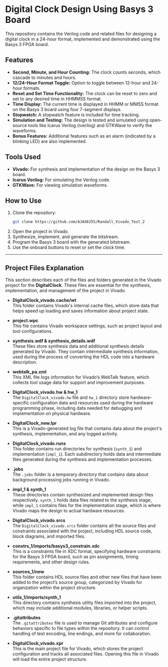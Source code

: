 # Digital Clock Design Using Basys 3 Board

This repository contains the Verilog code and related files for designing a digital clock in a 24-hour format, implemented and demonstrated using the Basys 3 FPGA board.

## Features

- **Second, Minute, and Hour Counting:** The clock counts seconds, which cascade to minutes and hours.
- **12/24-Hour Format Toggle:** Option to toggle between 12-hour and 24-hour formats.
- **Reset and Set Time Functionality:** The clock can be reset to zero and set to any desired time in HHMMSS format.
- **Time Display:** The current time is displayed in HHMM or MMSS format on the Basys 3 board using four 7-segment displays.
- **Stopwatch:** A stopwatch feature is included for time tracking.
- **Simulation and Testing:** The design is tested and simulated using open-source tools like Icarus Verilog (iverilog) and GTKWave to verify the waveforms.
- **Bonus Features:** Additional features such as an alarm (indicated by a blinking LED) are also implemented.

## Tools Used

- **Vivado:** For synthesis and implementation of the design on the Basys 3 board.
- **Icarus Verilog:** For simulating the Verilog code.
- **GTKWave:** For viewing simulation waveforms.

## How to Use

1. Clone the repository:
   ```bash
   git clone https://github.com/AJAX6255/Randall_Vivado_Test_2
   ```
2. Open the project in Vivado.
3. Synthesize, implement, and generate the bitstream.
4. Program the Basys 3 board with the generated bitstream.
5. Use the onboard buttons to reset or set the clock time.
---------------------------------------------------------------------
## Project Files Explanation

This section describes each of the files and folders generated in the Vivado project for the **DigitalClock**. These files are essential for the synthesis, implementation, and management of the project in Vivado.

- **DigitalClock_vivado.cache/wt**  
  This folder contains Vivado's internal cache files, which store data that helps speed up loading and saves information about project state.

- **project.wpc**  
  This file contains Vivado workspace settings, such as project layout and tool configurations.

- **synthesis.wdf & synthesis_details.wdf**  
  These files store synthesis data and additional synthesis details generated by Vivado. They contain intermediate synthesis information, used during the process of converting the HDL code into a hardware description.

- **webtalk_pa.xml**  
  This XML file logs information for Vivado’s WebTalk feature, which collects tool usage data for support and improvement purposes.

- **DigitalClock_vivado.hw & hw_1**  
  The `DigitalClock_vivado.hw` file and `hw_1` directory store hardware-specific configuration data and resources used during the hardware programming phase, including data needed for debugging and implementation on physical hardware.

- **DigitalClock_new.lpr**  
  This is a Vivado-generated log file that contains data about the project's synthesis, implementation, and any logged activity.

- **DigitalClock_vivado.runs**  
  This folder contains run directories for synthesis (`synth_1`) and implementation (`impl_1`). Each subdirectory holds data and intermediate files generated during the synthesis and implementation processes.

- **.jobs**  
  The `.jobs` folder is a temporary directory that contains data about background processing jobs running in Vivado.

- **impl_1 & synth_1**  
  These directories contain synthesized and implemented design files respectively. `synth_1` holds data files related to the synthesis stage, while `impl_1` contains files for the implementation stage, which is where Vivado maps the design to actual hardware resources.

- **DigitalClock_vivado.srcs**  
  The `DigitalClock_vivado.srcs` folder contains all the source files and constraints associated with the project, including HDL source code, block diagrams, and imported files.

- **constrs_1/imports/basys3_constrain.xdc**  
  This is a constraints file in XDC format, specifying hardware constraints for the Basys 3 FPGA board, such as pin assignments, timing requirements, and other design rules.

- **sources_1/new**  
  This folder contains HDL source files and other new files that have been added to the project’s source group, categorized by Vivado for organization within the project structure.

- **utils_1/imports/synth_1**  
  This directory contains synthesis utility files imported into the project, which may include additional modules, libraries, or helper scripts.

- **.gitattributes**  
  The `.gitattributes` file is used to manage Git attributes and configure behaviors specific to file types within the repository. It can control handling of text encoding, line endings, and more for collaboration.

- **DigitalClock_vivado.xpr**  
  This is the main project file for Vivado, which stores the project configuration and tracks all associated files. Opening this file in Vivado will load the entire project structure.

